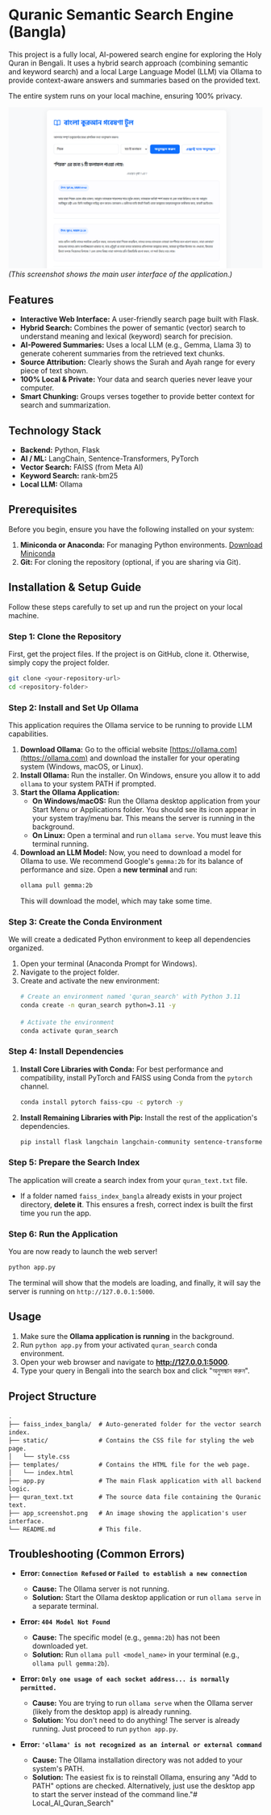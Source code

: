# Quranic Semantic Search Engine (Bangla)

This project is a fully local, AI-powered search engine for exploring the Holy Quran in Bengali. It uses a hybrid search approach (combining semantic and keyword search) and a local Large Language Model (LLM) via Ollama to provide context-aware answers and summaries based on the provided text.

The entire system runs on your local machine, ensuring 100% privacy.

![Application Screenshot](app_screenshot.png)
*(This screenshot shows the main user interface of the application.)*

## Features

-   **Interactive Web Interface:** A user-friendly search page built with Flask.
-   **Hybrid Search:** Combines the power of semantic (vector) search to understand meaning and lexical (keyword) search for precision.
-   **AI-Powered Summaries:** Uses a local LLM (e.g., Gemma, Llama 3) to generate coherent summaries from the retrieved text chunks.
-   **Source Attribution:** Clearly shows the Surah and Ayah range for every piece of text shown.
-   **100% Local & Private:** Your data and search queries never leave your computer.
-   **Smart Chunking:** Groups verses together to provide better context for search and summarization.

## Technology Stack

-   **Backend:** Python, Flask
-   **AI / ML:** LangChain, Sentence-Transformers, PyTorch
-   **Vector Search:** FAISS (from Meta AI)
-   **Keyword Search:** rank-bm25
-   **Local LLM:** Ollama

## Prerequisites

Before you begin, ensure you have the following installed on your system:
1.  **Miniconda or Anaconda:** For managing Python environments. [Download Miniconda](https://docs.conda.io/en/latest/miniconda.html)
2.  **Git:** For cloning the repository (optional, if you are sharing via Git).

## Installation & Setup Guide

Follow these steps carefully to set up and run the project on your local machine.

### Step 1: Clone the Repository

First, get the project files. If the project is on GitHub, clone it. Otherwise, simply copy the project folder.

```bash
git clone <your-repository-url>
cd <repository-folder>
```

### Step 2: Install and Set Up Ollama

This application requires the Ollama service to be running to provide LLM capabilities.

1.  **Download Ollama:** Go to the official website [https://ollama.com](https://ollama.com) and download the installer for your operating system (Windows, macOS, or Linux).
2.  **Install Ollama:** Run the installer. On Windows, ensure you allow it to add `ollama` to your system PATH if prompted.
3.  **Start the Ollama Application:**
    -   **On Windows/macOS:** Run the Ollama desktop application from your Start Menu or Applications folder. You should see its icon appear in your system tray/menu bar. This means the server is running in the background.
    -   **On Linux:** Open a terminal and run `ollama serve`. You must leave this terminal running.
4.  **Download an LLM Model:** Now, you need to download a model for Ollama to use. We recommend Google's `gemma:2b` for its balance of performance and size. Open a **new terminal** and run:
    ```bash
    ollama pull gemma:2b
    ```
    This will download the model, which may take some time.

### Step 3: Create the Conda Environment

We will create a dedicated Python environment to keep all dependencies organized.

1.  Open your terminal (Anaconda Prompt for Windows).
2.  Navigate to the project folder.
3.  Create and activate the new environment:
    ```bash
    # Create an environment named 'quran_search' with Python 3.11
    conda create -n quran_search python=3.11 -y

    # Activate the environment
    conda activate quran_search
    ```

### Step 4: Install Dependencies

1.  **Install Core Libraries with Conda:** For best performance and compatibility, install PyTorch and FAISS using Conda from the `pytorch` channel.
    ```bash
    conda install pytorch faiss-cpu -c pytorch -y
    ```
2.  **Install Remaining Libraries with Pip:** Install the rest of the application's dependencies.
    ```bash
    pip install flask langchain langchain-community sentence-transformers rank-bm25 ollama
    ```

### Step 5: Prepare the Search Index

The application will create a search index from your `quran_text.txt` file.

-   If a folder named `faiss_index_bangla` already exists in your project directory, **delete it**. This ensures a fresh, correct index is built the first time you run the app.

### Step 6: Run the Application

You are now ready to launch the web server!

```bash
python app.py
```

The terminal will show that the models are loading, and finally, it will say the server is running on `http://127.0.0.1:5000`.

## Usage

1.  Make sure the **Ollama application is running** in the background.
2.  Run `python app.py` from your activated `quran_search` conda environment.
3.  Open your web browser and navigate to **http://127.0.0.1:5000**.
4.  Type your query in Bengali into the search box and click "অনুসন্ধান করুন".

## Project Structure

```
.
├── faiss_index_bangla/  # Auto-generated folder for the vector search index.
├── static/              # Contains the CSS file for styling the web page.
│   └── style.css
├── templates/           # Contains the HTML file for the web page.
│   └── index.html
├── app.py               # The main Flask application with all backend logic.
├── quran_text.txt       # The source data file containing the Quranic text.
├── app_screenshot.png   # An image showing the application's user interface.
└── README.md            # This file.
```

## Troubleshooting (Common Errors)

-   **Error: `Connection Refused` or `Failed to establish a new connection`**
    -   **Cause:** The Ollama server is not running.
    -   **Solution:** Start the Ollama desktop application or run `ollama serve` in a separate terminal.

-   **Error: `404 Model Not Found`**
    -   **Cause:** The specific model (e.g., `gemma:2b`) has not been downloaded yet.
    -   **Solution:** Run `ollama pull <model_name>` in your terminal (e.g., `ollama pull gemma:2b`).

-   **Error: `Only one usage of each socket address... is normally permitted.`**
    -   **Cause:** You are trying to run `ollama serve` when the Ollama server (likely from the desktop app) is already running.
    -   **Solution:** You don't need to do anything! The server is already running. Just proceed to run `python app.py`.

-   **Error: `'ollama' is not recognized as an internal or external command`**
    -   **Cause:** The Ollama installation directory was not added to your system's PATH.
    -   **Solution:** The easiest fix is to reinstall Ollama, ensuring any "Add to PATH" options are checked. Alternatively, just use the desktop app to start the server instead of the command line."# Local_AI_Quran_Search" 
